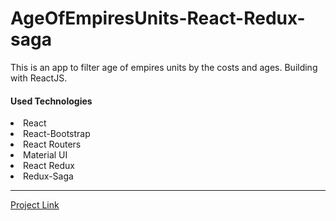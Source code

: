 # AgeOfEmpiresUnits-React-Redux-saga
This is an app to filter age of empires units by the costs and ages. Building with ReactJS.
<h4>Used Technologies</h4>
<li>React</li>
<li>React-Bootstrap</li>
<li>React Routers</li>
<li>Material UI</li>
<li>React Redux</li>
<li>Redux-Saga</li>
<hr/>
  <a href="https://age-of-empires-units.vercel.app/">Project Link</a> 
